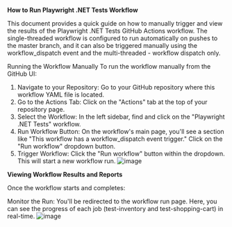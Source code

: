 **How to Run Playwright .NET Tests Workflow**

This document provides a quick guide on how to manually trigger and view the results of the Playwright .NET Tests GitHub Actions workflow.
The single-threaded workflow is configured to run automatically on pushes to the master branch, and it can also be triggered manually using the workflow_dispatch event and the multi-threaded - workflow dispatch only.

Running the Workflow Manually
To run the workflow manually from the GitHub UI:

1. Navigate to your Repository: Go to your GitHub repository where this workflow YAML file is located.
2. Go to the Actions Tab: Click on the "Actions" tab at the top of your repository page.
3. Select the Workflow: In the left sidebar, find and click on the "Playwright .NET Tests" workflow.
4. Run Workflow Button: On the workflow's main page, you'll see a section like "This workflow has a workflow_dispatch event trigger." Click on the "Run workflow" dropdown button.
5. Trigger Workflow: Click the "Run workflow" button within the dropdown. This will start a new workflow run.
![image](https://github.com/user-attachments/assets/2fa94740-8bc7-4215-87f9-4e4260e45896)

**Viewing Workflow Results and Reports**

Once the workflow starts and completes:

Monitor the Run: You'll be redirected to the workflow run page. Here, you can see the progress of each job (test-inventory and test-shopping-cart) in real-time.
![image](https://github.com/user-attachments/assets/37b03700-b792-465c-8382-70da07159941)
